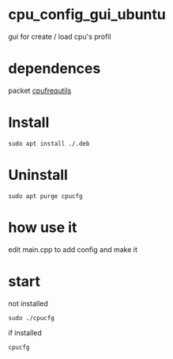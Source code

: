 # cpu_config_gui_ubuntu
gui for create / load cpu's profil 

# dependences
packet [cpufrequtils](https://doc.ubuntu-fr.org/cpu-frequtils)
# Install
```
sudo apt install ./.deb
```
# Uninstall
```
sudo apt purge cpucfg
```
# how use it
edit main.cpp to add config and make it
# start
not installed
```
sudo ./cpucfg
```
if installed
```
cpucfg
```
